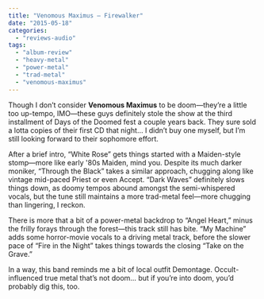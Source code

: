 ```yaml
---
title: "Venomous Maximus – Firewalker"
date: "2015-05-18"
categories: 
  - "reviews-audio"
tags: 
  - "album-review"
  - "heavy-metal"
  - "power-metal"
  - "trad-metal"
  - "venomous-maximus"
---
```


Though I don’t consider **Venomous Maximus** to be doom—they’re a little too up-tempo, IMO—these guys definitely stole the show at the third installment of Days of the Doomed fest a couple years back. They sure sold a lotta copies of their first CD that night… I didn’t buy one myself, but I’m still looking forward to their sophomore effort.

After a brief intro, “White Rose” gets things started with a Maiden-style stomp—more like early '80s Maiden, mind you. Despite its much darker moniker, “Through the Black” takes a similar approach, chugging along like vintage mid-paced Priest or even Accept. “Dark Waves” definitely slows things down, as doomy tempos abound amongst the semi-whispered vocals, but the tune still maintains a more trad-metal feel—more chugging than lingering, I reckon.

There is more that a bit of a power-metal backdrop to “Angel Heart,” minus the frilly forays through the forest—this track still has bite. “My Machine” adds some horror-movie vocals to a driving metal track, before the slower pace of “Fire in the Night” takes things towards the closing “Take on the Grave.”

In a way, this band reminds me a bit of local outfit Demontage. Occult-influenced true metal that’s not doom… but if you’re into doom, you’d probably dig this, too.
